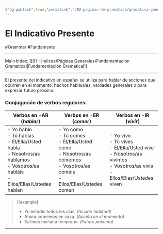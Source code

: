 ```yaml
---
{"dg-publish":true,"permalink":"/02-paginas-de-gramatica/gramatica-general/el-indicativo-presente/"}
---
```


# El Indicativo Presente
#Grammar #Fundaments 
___
Main Index: [[01 - Índices/Páginas Generales/Fundamentación Gramatical\|Fundamentación Gramatical]]
___
El presente del indicativo en español se utiliza para hablar de acciones que ocurren en el momento, hechos habituales, verdades generales o para expresar futuro próximo.
### Conjugación de verbos regulares:

| **Verbos en -AR** (_hablar_)                                                                                                                    | **Verbos en -ER** (_comer_)                                                                                                               | **Verbos en -IR** (_vivir_)                                                                                                              |
| ----------------------------------------------------------------------------------------------------------------------------------------------- | ----------------------------------------------------------------------------------------------------------------------------------------- | ---------------------------------------------------------------------------------------------------------------------------------------- |
| - Yo hablo  <br>- Tú hablas  <br>- Él/Ella/Usted habla  <br>- Nosotros/as hablamos  <br>- Vosotros/as habláis  <br>- Ellos/Ellas/Ustedes hablan | - Yo como  <br>- Tú comes  <br>- Él/Ella/Usted come  <br>- Nosotros/as comemos  <br>- Vosotros/as coméis  <br>- Ellos/Ellas/Ustedes comen | - Yo vivo  <br>- Tú vives  <br>- Él/Ella/Usted vive  <br>- Nosotros/as vivimos  <br>- Vosotros/as vivís  <br>- Ellos/Ellas/Ustedes viven |

> [!example] 
> - Yo estudio todos los días. _(Acción habitual)_
> - Ahora comemos en casa. _(Acción en el momento)_
> - Salimos mañana temprano. _(Futuro próximo)_




___
